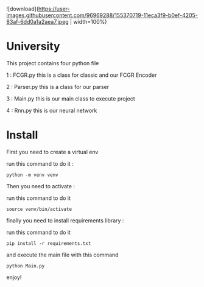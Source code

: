 ![download](https://user-images.githubusercontent.com/96969288/155370719-11eca3f9-b0ef-4205-83af-6dd0a1a2aea7.jpeg | width=100%)

# University
 This project contains four python file
 
 1 : FCGR.py this is a class for classic and our FCGR Encoder
 
 2 : Parser.py this is a class for our parser 
 
 3 : Main.py this is our main class to execute project 
 
 4 : Rnn.py this is our neural network
 
 # Install 
 
First you need to create a virtual env 

run this command to do it :
```
python -m venv venv 
```

Then you need to activate :

run this command to do it 
```
source venv/bin/activate
```

finally you need to install requirements library :

run this command to do it 
```
pip install -r requirements.txt 
```
and execute the main file with this command 
```
python Main.py 
```
enjoy!

